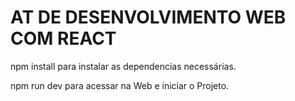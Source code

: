 # AT DE DESENVOLVIMENTO WEB COM REACT

npm install para instalar as dependencias necessárias.

npm run dev para acessar na Web e iniciar o Projeto.